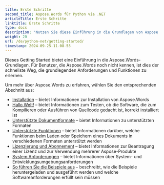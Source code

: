 ```yaml
---
title: Erste Schritte
second_title: Aspose.Words für Python via .NET
articleTitle: Erste Schritte
linktitle: Erste Schritte
type: docs
description: "Nutzen Sie diese Einführung in die Grundlagen von Aspose.Words für Python via .NET, um den Wert von Aspose.Words für Ihr Unternehmen zu erkennen."
weight: 20
url: /de/python-net/getting-started/
timestamp: 2024-09-25-11-08-55
---
```


Dieses Getting Started bietet eine Einführung in die Aspose.Words-Grundlagen. Für Benutzer, die Aspose.Words noch nicht kennen, ist dies der schnellste Weg, die grundlegenden Anforderungen und Funktionen zu erlernen.

Um mehr über Aspose.Words zu erfahren, wählen Sie den entsprechenden Abschnitt aus:

- [Installation](/words/de/python-net/installation/) – bietet Informationen zur Installation von Aspose.Words
- [Hallo Welt!](/words/de/python-net/hello-world/) – bietet Informationen zum Testen, ob die Software, die zum Kompilieren oder Ausführen von Quellcode gedacht ist, korrekt installiert ist
- [Unterstützte Dokumentformate](/words/de/python-net/supported-document-formats/) – bietet Informationen zu unterstützten Formaten
- [Unterstützte Funktionen](/words/de/python-net/features/) – bietet Informationen darüber, welche Funktionen beim Laden oder Speichern eines Dokuments in verschiedenen Formaten unterstützt werden
- [Lizenzierung und Abonnement](/words/de/python-net/licensing/) – bietet Informationen zur Beantragung einer Lizenz und zur Verwendung mehrerer Aspose-Produkte
- [System Anforderungen](/words/de/python-net/system-requirements/) – bietet Informationen über System- und Entwicklungsumgebungsanforderungen
- [So führen Sie die Beispiele aus](/words/de/python-net/how-to-run-the-examples/) – beschreibt, wie die Beispiele heruntergeladen und ausgeführt werden und welche Softwareanforderungen erfüllt sein müssen

